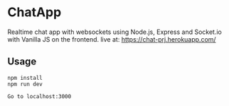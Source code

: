 # ChatApp

Realtime chat app with websockets using Node.js, Express and Socket.io with Vanilla JS on the frontend.
live at: https://chat-prj.herokuapp.com/

## Usage

```
npm install
npm run dev

Go to localhost:3000
```
